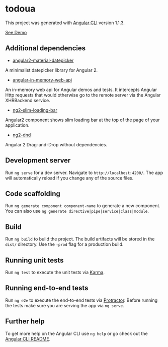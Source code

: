 # todoua

This project was generated with [Angular CLI](https://github.com/angular/angular-cli) version 1.1.3.

[See Demo](https://epolish.github.io/todo)

## Additional dependencies

  * [angular2-material-datepicker ](https://www.npmjs.com/package/angular2-material-datepicker)
   
  A minimalist datepicker library for Angular 2.
  * [angular-in-memory-web-api](https://github.com/angular/in-memory-web-api.git)
  
  An in-memory web api for Angular demos and tests. It intercepts Angular Http requests that would otherwise go to the remote server via the Angular XHRBackend service.
  * [ng2-slim-loading-bar](https://www.npmjs.com/package/ng2-slim-loading-bar)
  
  Angular2 component shows slim loading bar at the top of the page of your application.
  * [ng2-dnd](https://www.npmjs.com/package/ng2-dnd)
  
  Angular 2 Drag-and-Drop without dependencies.

## Development server

Run `ng serve` for a dev server. Navigate to `http://localhost:4200/`. The app will automatically reload if you change any of the source files.

## Code scaffolding

Run `ng generate component component-name` to generate a new component. You can also use `ng generate directive|pipe|service|class|module`.

## Build

Run `ng build` to build the project. The build artifacts will be stored in the `dist/` directory. Use the `-prod` flag for a production build.

## Running unit tests

Run `ng test` to execute the unit tests via [Karma](https://karma-runner.github.io).

## Running end-to-end tests

Run `ng e2e` to execute the end-to-end tests via [Protractor](http://www.protractortest.org/).
Before running the tests make sure you are serving the app via `ng serve`.

## Further help

To get more help on the Angular CLI use `ng help` or go check out the [Angular CLI README](https://github.com/angular/angular-cli/blob/master/README.md).
